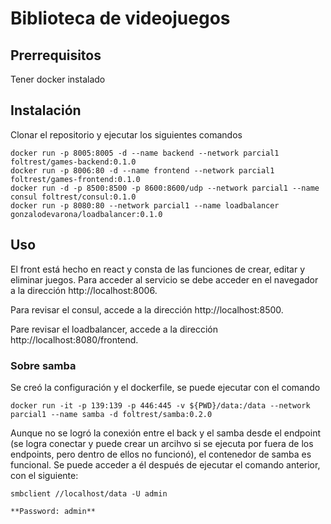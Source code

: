 # Biblioteca de videojuegos

## Prerrequisitos

Tener docker instalado

## Instalación

Clonar el repositorio y ejecutar los siguientes comandos

```
docker run -p 8005:8005 -d --name backend --network parcial1 foltrest/games-backend:0.1.0
docker run -p 8006:80 -d --name frontend --network parcial1 foltrest/games-frontend:0.1.0
docker run -d -p 8500:8500 -p 8600:8600/udp --network parcial1 --name consul foltrest/consul:0.1.0
docker run -p 8080:80 --network parcial1 --name loadbalancer gonzalodevarona/loadbalancer:0.1.0
```

## Uso

El front está hecho en react y consta de las funciones de crear, editar y eliminar juegos. Para acceder al servicio se debe acceder en el navegador a la dirección http://localhost:8006. 

Para revisar el consul, accede a la dirección http://localhost:8500. 

Pare revisar el loadbalancer, accede a la dirección http://localhost:8080/frontend.

### Sobre samba

Se creó la configuración y el dockerfile, se puede ejecutar con el comando

```
docker run -it -p 139:139 -p 446:445 -v ${PWD}/data:/data --network parcial1 --name samba -d foltrest/samba:0.2.0
```

Aunque no se logró la conexión entre el back y el samba desde el endpoint (se logra conectar y puede crear un arcihvo si se ejecuta por fuera de los endpoints, pero dentro de ellos no funcionó), el contenedor de samba es funcional. Se puede acceder a él después de ejecutar el comando anterior, con el siguiente:

```
smbclient //localhost/data -U admin

**Password: admin**
```


